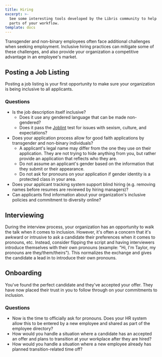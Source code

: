 ```yaml
---
title: Hiring
excerpt: >-
  See some interesting tools developed by the Libris community to help automate
  parts of your workflow.
template: docs
---
```


Transgender and non-binary employees often face additional challenges when seeking employment. Inclusive hiring
practices can mitigate some of these challenges, and also provide your organization a competitive advantage in an employee's market.

## Posting a Job Listing

Posting a job listing is your first opportunity to make sure your organization is being inclusive to all applicants.

### Questions

- Is the job description itself inclusive?
  - Does it use any gendered language that can be made non-gendered?
  - Does it pass the [Joblint](https://joblint.org/) test for issues with sexism, culture, and expectations?
- Does your application process allow for good faith applications by transgender and non-binary individuals?
  - A applicant's legal name may differ from the one they use on their application. They are not trying to hide anything from you, but rather provide an application that reflects who they are.
  - Do not assume an applicant's gender based on the information that they submit or their appearance.
  - Do not ask for pronouns on your application if gender identity is a protected class in your area.
- Does your applicant tracking system support blind hiring (e.g. removing names before resumes are reviewed by hiring managers)?
- Can applicants find information about your organization's inclusive policies and commitment to diversity online?

## Interviewing

During the interview process, your organization has an opportunity to walk the talk when it comes to inclusion. However, it's often
a concern that it's awkward or intrusive to ask a candidate their preferences when it comes to pronouns, etc. Instead, consider flipping
the script and having interviewers introduce themselves with their own pronouns (example: "Hi, I'm Taylor, my pronouns are they/them/theirs").
This normalizes the exchange and gives the candidate a lead in to introduce their own pronouns.

## Onboarding

You've found the perfect candidate and they've accepted your offer. They have now placed their trust in you to follow through on your
commitments to inclusion.

### Questions

- Now is the time to officially ask for pronouns. Does your HR system allow this to be entered by a new employee and shared as part of the employee directory?
- How would you handle a situation where a candidate has an accepted an offer and plans to transition at your workplace after they are hired?
- How would you handle a situation where a new employee already has planned transition-related time off?
